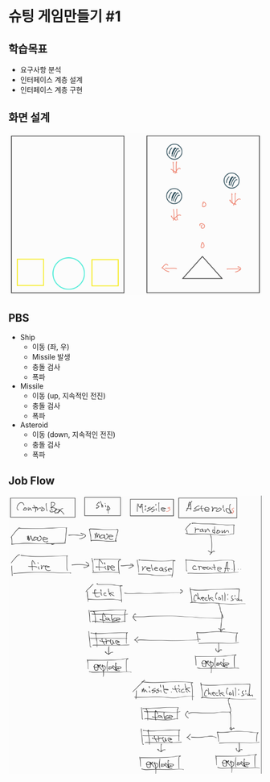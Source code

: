 # 슈팅 게임만들기 #1

## 학습목표
* 요구사항 분석
* 인터페이스 계층 설계
* 인터페이스 계층 구현

## 화면 설계
![](./pic-1.png)

## PBS
* Ship
  * 이동 (좌, 우)
  * Missile 발생
  * 충돌 검사
  * 폭파
* Missile
    * 이동 (up, 지속적인 전진)
    * 충돌 검사
    * 폭파
* Asteroid
    * 이동 (down, 지속적인 전진)
    * 충돌 검사
    * 폭파

## Job Flow
![](./pic-2.png)

